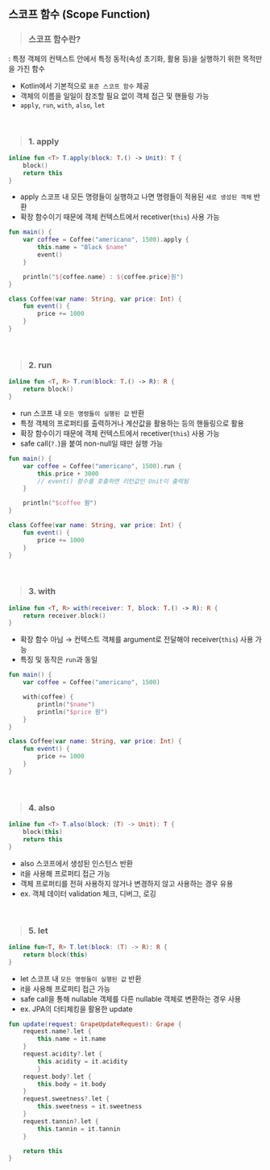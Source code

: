 ## 스코프 함수 (Scope Function)

> ### 스코프 함수란?

: 특정 객체의 컨텍스트 안에서 특정 동작(속성 초기화, 활용 등)을 실행하기 위한 목적만을 가진 함수

- Kotlin에서 기본적으로 `표준 스코프 함수` 제공
- 객체의 이름을 일일이 참조할 필요 없이 객체 접근 및 핸들링 가능
- `apply`, `run`, `with`, `also`, `let`

<br>

> ### 1. apply

```kotlin
inline fun <T> T.apply(block: T.() -> Unit): T {
    block()
    return this
}
```

- apply 스코프 내 모든 명령들이 실행하고 나면 명령들이 적용된 `새로 생성된 객체` 반환
- 확장 함수이기 때문에 객체 컨텍스트에서 recetiver(`this`) 사용 가능

```kotlin
fun main() {
    var coffee = Coffee("americano", 1500).apply {
        this.name = "Black $name"
        event()
    }

    println("${coffee.name} : ${coffee.price}원")
}

class Coffee(var name: String, var price: Int) {
    fun event() {
        price += 1000
    }
}
```

<br>

> ### 2. run

```kotlin
inline fun <T, R> T.run(block: T.() -> R): R {
    return block()
}
```

- run 스코프 내 `모든 명령들이 실행된 값` 반환
- 특정 객체의 프로퍼티를 출력하거나 계산값을 활용하는 등의 핸들링으로 활용
- 확장 함수이기 때문에 객체 컨텍스트에서 recetiver(`this`) 사용 가능
- safe call(`?.`)을 붙여 non-null일 때만 실행 가능

```kotlin
fun main() {
    var coffee = Coffee("americano", 1500).run {
        this.price + 3000
        // event() 함수를 호출하면 리턴값인 Unit이 출력됨
    }

    println("$coffee 원")
}

class Coffee(var name: String, var price: Int) {
    fun event() {
        price += 1000
    }
}
```

<br>

> ### 3. with

```kotlin
inline fun <T, R> with(receiver: T, block: T.() -> R): R {
    return receiver.block()
}
```

- 확장 함수 아님 → 컨텍스트 객체를 argument로 전달해야 receiver(`this`) 사용 가능
- 특징 및 동작은 `run`과 동일

```kotlin
fun main() {
    var coffee = Coffee("americano", 1500)

	with(coffee) {
        println("$name")
        println("$price 원")
    }
}

class Coffee(var name: String, var price: Int) {
    fun event() {
        price += 1000
    }
}
```

<br>

> ### 4. also

```kotlin
inline fun <T> T.also(block: (T) -> Unit): T {
    block(this)
    return this
}
```

- also 스코프에서 생성된 인스턴스 반환
- it을 사용해 프로퍼티 접근 가능
- 객체 프로퍼티를 전혀 사용하지 않거나 변경하지 않고 사용하는 경우 유용
- ex. 객체 데이터 validation 체크, 디버그, 로깅

<br>

> ### 5. let

```kotlin
inline fun<T, R> T.let(block: (T) -> R): R {
    return block(this)
}
```

- let 스코프 내 `모든 명령들이 실행된 값` 반환
- it을 사용해 프로퍼티 접근 가능
- safe call을 통해 nullable 객체를 다른 nullable 객체로 변환하는 경우 사용
- ex. JPA의 더티체킹을 활용한 update

```kotlin
fun update(request: GrapeUpdateRequest): Grape {
    request.name?.let {
        this.name = it.name
    }
    request.acidity?.let {
        this.acidity = it.acidity
        }
    request.body?.let {
        this.body = it.body
    }
    request.sweetness?.let {
        this.sweetness = it.sweetness
    }
    request.tannin?.let {
        this.tannin = it.tannin
    }

    return this
}
```
